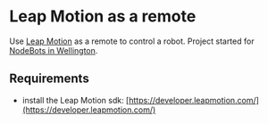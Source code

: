 # Leap Motion as a remote

Use [Leap Motion](https://www.leapmotion.com/) as a remote to control a robot. Project started for [NodeBots in Wellington](http://nodebots.co.nz/).


## Requirements

  * install the Leap Motion sdk: [https://developer.leapmotion.com/](https://developer.leapmotion.com/)
